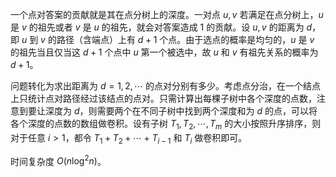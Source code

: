 一个点对答案的贡献就是其在点分树上的深度。一对点 $u,v$ 若满足在点分树上，$u$ 是 $v$ 的祖先或者 $v$ 是 $u$ 的祖先，就会对答案造成 $1$ 的贡献。设 $u,v$ 的距离为 $d$，即 $u$ 到 $v$ 的路径（含端点）上有 $d+1$ 个点。由于选点的概率是均匀的，$u$ 是 $v$ 的祖先当且仅当这 $d+1$ 个点中 $u$ 第一个被选中，故 $u$ 和 $v$ 有祖先关系的概率为 $d+1$。

问题转化为求出距离为 $d=1,2,\cdots$ 的点对分别有多少。考虑点分治，在一个结点上只统计点对路径经过该结点的点对。只需计算出每棵子树中各个深度的点数，注意到要让深度为 $d$，则需要两个在不同子树中找到两个深度和为 $d$ 的点，可以将各个深度的点数的数组做卷积。设有子树 $T_1,T_2,\cdots,T_m$ 的大小按照升序排序，则对于任意 $i > 1$，都令 $T_1+T_2+\cdots+T_{i-1}$ 和 $T_i$ 做卷积即可。

时间复杂度 $O(n\log^2 n)$。
